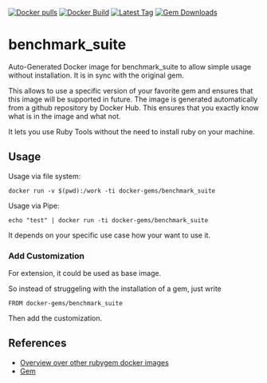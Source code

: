 [![Docker pulls](https://img.shields.io/docker/pulls/rubygem/benchmark_suite.svg)](https://hub.docker.com/r/rubygem/benchmark_suite/)
[![Docker Build](https://img.shields.io/docker/automated/rubygem/benchmark_suite.svg)](https://hub.docker.com/r/rubygem/benchmark_suite/)
[![Latest Tag](https://img.shields.io/github/tag/docker-rubygem/benchmark_suite.svg)](https://hub.docker.com/r/rubygem/benchmark_suite/)
[![Gem Downloads](https://img.shields.io/gem/dt/benchmark_suite.svg)](https://rubygems.org/gems/benchmark_suite/)
# benchmark_suite

Auto-Generated Docker image for benchmark_suite to allow simple usage without installation.
It is in sync with the original gem.

This allows to use a specific version of your favorite gem and ensures that this image will be supported in future.
The image is generated automatically from a github repository by Docker Hub.
This ensures that you exactly know what is in the image and what not.

It lets you use Ruby Tools without the need to install ruby on your machine.

## Usage

Usage via file system:

`docker run -v $(pwd):/work -ti docker-gems/benchmark_suite`

Usage via Pipe:

`echo "test" | docker run -ti docker-gems/benchmark_suite`

It depends on your specific use case how your want to use it.

### Add Customization

For extension, it could be used as base image.

So instead of struggeling with the installation of a gem, just write

`FROM docker-gems/benchmark_suite`

Then add the customization.

## References

 - [Overview over other rubygem docker images](https://github.com/thinkbot/docker-rubygem)
 - [Gem](https://rubygems.org/gems/benchmark_suite/)
